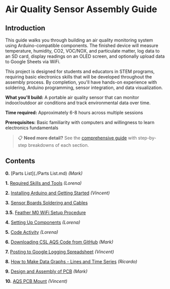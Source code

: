 # Air Quality Sensor Assembly Guide

## Introduction

This guide walks you through building an air quality monitoring system using Arduino-compatible components. The finished device will measure temperature, humidity, CO2, VOC/NOX, and particulate matter, log data to an SD card, display readings on an OLED screen, and optionally upload data to Google Sheets via WiFi.

This project is designed for students and educators in STEM programs, requiring basic electronics skills that will be developed throughout the assembly process. By completion, you'll have hands-on experience with soldering, Arduino programming, sensor integration, and data visualization.

**What you'll build:** A portable air quality sensor that can monitor indoor/outdoor air conditions and track environmental data over time.

**Time required:** Approximately 6-8 hours across multiple sessions

**Prerequisites:** Basic familiarity with computers and willingness to learn electronics fundamentals

> 📋 **Need more detail?** See the [comprehensive guide](README-DETAILED.md) with step-by-step breakdowns of each section.

## Contents

**0.** [Parts List](./Parts List.md) *(Mark)*

**1.** [Required Skills and Tools](./1_Required-Skills-and-Tools.md) *(Lorena)*

**2.** [Installing Arduino and Getting Started](./2_Installing-Arduino-and-Getting-Started.md) *(Vincent)*

**3.** [Sensor Boards Soldering and Cables](./3_Soldering-Pins-and-Headers-on-Boards.md)

**3.5.** [Feather M0 WiFi Setup Procedure](./3.5_Feather-M0-WiFi-Setup-Procedure.md)

**4.** [Setting Up Components](./4_Breadboard-Assembly-and-Component-Code-Testing.md) *(Lorena)*

**5.** [Code Activity](./5_Code-Activity.md) *(Lorena)*

**6.** [Downloading CSL AQS Code from GitHub](./6_Downloading-CSL-AQS-Code-from-GitHub.md) *(Mark)*

**7.** [Posting to Google Logging Spreadsheet](./7_Posting-to-Google-Logging-Spreadsheet.md) *(Vincent)*

**8.** [How to Make Data Graphs - Lines and Time Series](./8_How-to-Make-Data-Graphs-Lines-and-Time-Series.md) *(Ricardo)*

**9.** [Design and Assembly of PCB](./9_Design-and-Assembly-of-PCB.md) *(Mark)*

**10.** [AQS PCB Mount](./10_AQS-PCB-Mount.md) *(Vincent)*

<!-- Internal Notes:
-make doc headers smaller
-gray pages on docs
-make 3d printed or wood chunk for trimming
-JST cables for pcb sen5 is different sequential order than breadboard connector
-add screw and jst cable to parts list
-new fritzing with jst ordering
-update markdown on github readme page & links to docs
-kendra compile docs as is 

Readme Extras:
-Cable making
-->

